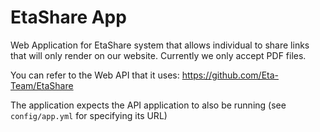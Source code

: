 # EtaShare App

Web Application for EtaShare system that allows individual to share links that will only render on our website. Currently we only accept PDF
files.

You can refer to the Web API that it uses: https://github.com/Eta-Team/EtaShare

The application expects the API application to also be running (see `config/app.yml` for specifying its URL)
